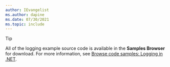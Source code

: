 ```yaml
---
author: IEvangelist
ms.author: dapine
ms.date: 07/30/2021
ms.topic: include
---
```


> [!TIP]
> All of the logging example source code is available in the **Samples Browser** for download. For more information, see [Browse code samples: Logging in .NET](/samples/dotnet/samples/csharp-logging-fundamentals).
